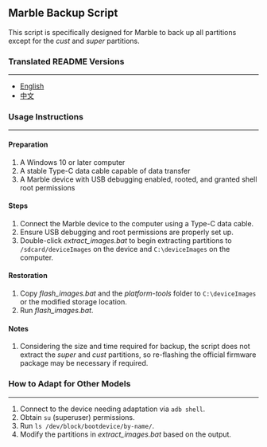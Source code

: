 ## Marble Backup Script

This script is specifically designed for Marble to back up all partitions except for the *cust* and *super* partitions.

### Translated README Versions

---

- [English](README.md)
- [中文](README.zh.md)

### Usage Instructions

---

#### Preparation

1. A Windows 10 or later computer
2. A stable Type-C data cable capable of data transfer
3. A Marble device with USB debugging enabled, rooted, and granted shell root permissions

#### Steps

1. Connect the Marble device to the computer using a Type-C data cable.
2. Ensure USB debugging and root permissions are properly set up.
3. Double-click *extract_images.bat* to begin extracting partitions to `/sdcard/deviceImages` on the device and `C:\deviceImages` on the computer.

#### Restoration

1. Copy *flash_images.bat* and the *platform-tools* folder to `C:\deviceImages` or the modified storage location.
2. Run *flash_images.bat*.

#### Notes

1. Considering the size and time required for backup, the script does not extract the *super* and *cust* partitions, so re-flashing the official firmware package may be necessary if required.

### How to Adapt for Other Models

---

1. Connect to the device needing adaptation via `adb shell`.
2. Obtain `su` (superuser) permissions.
3. Run `ls /dev/block/bootdevice/by-name/`.
4. Modify the partitions in *extract_images.bat* based on the output.